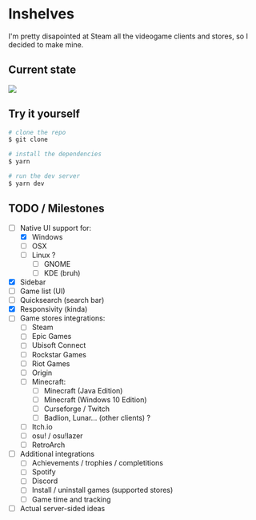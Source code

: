 # Inshelves

I'm pretty disapointed at Steam all the videogame clients and stores, so I decided to make mine.

## Current state

![](https://i.imgur.com/yzVxSHs.png)

## Try it yourself

```bash
# clone the repo
$ git clone

# install the dependencies
$ yarn

# run the dev server
$ yarn dev
```

## TODO / Milestones

* [ ] Native UI support for:
  * [X] Windows
  * [ ] OSX
  * [ ] Linux ?
    * [ ] GNOME
    * [ ] KDE (bruh)
* [X] Sidebar
* [ ] Game list (UI)
* [ ] Quicksearch (search bar)
* [X] Responsivity (kinda)
* [ ] Game stores integrations:
  * [ ] Steam
  * [ ] Epic Games
  * [ ] Ubisoft Connect
  * [ ] Rockstar Games
  * [ ] Riot Games
  * [ ] Origin
  * [ ] Minecraft:
    * [ ] Minecraft (Java Edition)
    * [ ] Minecraft (Windows 10 Edition)
    * [ ] Curseforge / Twitch
    * [ ] Badlion, Lunar... (other clients) ?
  * [ ] Itch.io
  * [ ] osu! / osu!lazer
  * [ ] RetroArch
* [ ] Additional integrations
  * [ ] Achievements / trophies / completitions
  * [ ] Spotify
  * [ ] Discord
  * [ ] Install / uninstall games (supported stores)
  * [ ] Game time and tracking
* [ ] Actual server-sided ideas
